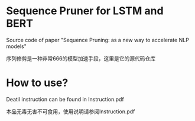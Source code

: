 # Sequence Pruner for LSTM and BERT
<p>Source code of paper "Sequence Pruning: as a new way to accelerate NLP models"</p>
<p>序列修剪是一种非常666的模型加速手段，这里是它的源代码仓库</p>

# How to use?
<p>Deatil instruction can be found in Instruction.pdf</p>
<p>本品无毒无害不可食用，使用说明请参阅Instruction.pdf</p>
